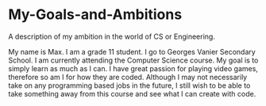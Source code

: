 # My-Goals-and-Ambitions

A description of my ambition in the world of CS or Engineering.

My name is Max. I am a grade 11 student. I go to Georges Vanier Secondary School. I am currently attending the Computer Science course.
My goal is to simply learn as much as I can. I have great passion for playing video games, therefore so am I for how they are coded. Although I may not necessarily take on any programming based jobs in the future, I still wish to be able to take something away from this course and see what I can create with code.
